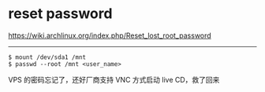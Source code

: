 # reset password

https://wiki.archlinux.org/index.php/Reset_lost_root_password

---

```
$ mount /dev/sda1 /mnt
$ passwd --root /mnt <user_name>
```

VPS 的密码忘记了，还好厂商支持 VNC 方式启动 live CD，救了回来
